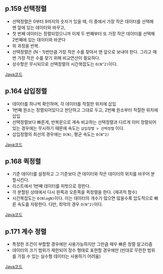 ## p.159 선택정렬

- 선택정렬은 0부터 9까지의 숫자가 있을 때, 이 중에서 가장 작은 데이터를 선택해 맨 앞에 있는 데이터와 바꾸고,
- 첫 번째 데이터는 정렬되었으니까 이제 두 번째부터 또 가장 작은 데이터를 선택해 2번째에 있는 데이터와 바꾼다
- 위 과정을 반복.
- 선택정렬은 (N - 1)번만큼 가장 작은 수를 찾아서 맨 앞으로 보내야 한다. 그리고 매번 가장 작은 수를 찾기 위해 비교연산이 필요하다.
- 상수항은 무시되므로 선택정렬의 시간복잡도는 `O(N^2)`이다.

[Java코드](https://github.com/azurealstn/coding-test/blob/master/Sort/Selection.java)

## p.164 삽입정렬

- 데이터를 하나씩 확인하며, 각 데이터를 적절한 위치에 삽입
- 1번째 원소는 정렬되어있다고 판단하고 그대로 두고, 2번째 원소부터 적절한 위치에 삽입
- 선택정렬보다 빠른게, 반복문으로 계속 비교하는 선택정렬과 다르게 이미 정렬되어있는 경우에는 무시하기 때문에 속도는 `삽입정렬 > 선택정렬` 이다.
- 삽입정렬의 최선의 경우에는 `O(N)`, 평균 속도는 `O(N^2)`

[Java코드](https://github.com/azurealstn/coding-test/blob/master/Sort/Insertion.java)

## p.168 퀵정렬

- 기준 데이터를 설정하고 그 기준보다 큰 데이터와 작은 데이터의 위치를 바꾸어 분할시킨다.
- 리스트에서 1번째 데이터를 피벗으로 정한다.
- 각 분할된 상태에서 다시 왼쪽과 오른쪽을 퀵정렬을 한다. (재귀적 함수)
- 시간복잡도는 `O(NlogN)`이다. 이는 데이터의 개수가 많으면 많을수록 압도적으로 빠른 속도를 자랑한다. 다만, 최악의 경우 `O(N^2)`이다.

[Java코드](https://github.com/azurealstn/coding-test/blob/master/Sort/Quick.java)

## p.171 계수 정렬

- 특정한 조건이 부합할 경우에만 사용가능하지만 그만큼 매우 빠른 정렬 알고리즘
- 데이터의 크기 범위가 제한되어 정수 형태로 표현할 경우에만 (반대로 무한한 범위를 가질 수 있는 실수형 데이터는 사용하기 어려움)

[Java코드](https://github.com/azurealstn/coding-test/tree/master/Sort/Counting.java)
